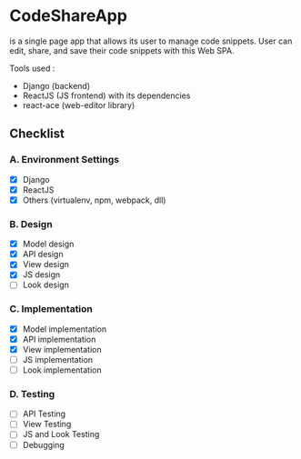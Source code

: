 # CodeShareApp
is a single page app that allows its user to manage code snippets.
User can edit, share, and save their code snippets with this Web SPA.

Tools used : 
- Django (backend)
- ReactJS (JS frontend) with its dependencies
- react-ace (web-editor library)

## Checklist
### A. Environment Settings
- [x] Django
- [x] ReactJS
- [x] Others (virtualenv, npm, webpack, dll)
### B. Design
- [x] Model design
- [x] API design
- [x] View design
- [x] JS design
- [ ] Look design
### C. Implementation
- [x] Model implementation
- [x] API implementation
- [x] View implementation
- [ ] JS implementation
- [ ] Look implementation
### D. Testing
- [ ] API Testing
- [ ] View Testing
- [ ] JS and Look Testing
- [ ] Debugging
